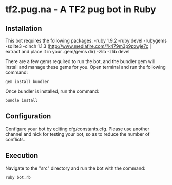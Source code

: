 tf2.pug.na - A TF2 pug bot in Ruby
==================================

Installation
------------

This bot requires the following packages:
-ruby 1.9.2
-ruby devel
-rubygems
-sqlite3
-cinch 1.1.3 (http://www.mediafire.com/?k479m3p9pxwje7c | extract and place it in your .gem/gems dir)
-zlib
-zlib devel

There are a few gems required to run the bot, and the bundler gem will install and manage these gems for you. Open terminal and run the following command:

    gem install bundler

Once bundler is installed, run the command:

    bundle install


Configuration
-------------

Configure your bot by editing cfg/constants.cfg. Please use another channel and nick for testing your bot, so as to reduce the number of conflicts.


Execution
---------

Navigate to the "src" directory and run the bot with the command:

    ruby bot.rb 
